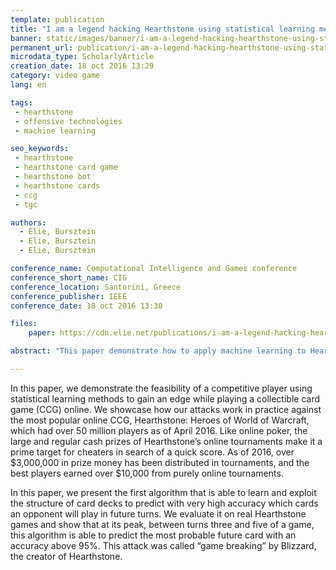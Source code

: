 ```yaml
---
template: publication
title: "I am a legend hacking Hearthstone using statistical learning methods"
banner: static/images/banner/i-am-a-legend-hacking-hearthstone-using-statistical-learning-methods.jpg
permanent_url: publication/i-am-a-legend-hacking-hearthstone-using-statistical-learning-method
microdata_type: ScholarlyArticle
creation_date: 18 oct 2016 13:29
category: video game
lang: en

tags: 
 - hearthstone
 - offensive technologies
 - machine learning

seo_keywords: 
 - hearthstone
 - hearthstone card game
 - hearthstone bot
 - hearthstone cards 
 - ccg
 - tgc

authors:
  - Elie, Bursztein
  - Elie, Bursztein
  - Elie, Bursztein

conference_name: Computational Intelligence and Games conference
conference_short_name: CIG
conference_location: Santorini, Greece
conference_publisher: IEEE
conference_date: 18 oct 2016 13:30

files:
    paper: https://cdn.elie.net/publications/i-am-a-legend-hacking-hearthstone-using-statistical-learning-methods.pdf

abstract: "This paper demonstrate how to apply machine learning to Hearthstone to predict opponent future plays and game outcome."

---
```

In this paper, we demonstrate the feasibility of a
competitive player using statistical learning methods to gain
an edge while playing a collectible card game (CCG) online.
We showcase how our attacks work in practice against the
most popular online CCG, Hearthstone: Heroes of World
of Warcraft, which had over 50 million players as of April 2016.
Like online poker, the large and regular cash prizes of
Hearthstone’s online tournaments make it a prime target for
cheaters in search of a quick score. As of 2016, over $3,000,000
in prize money has been distributed in tournaments, and
the best players earned over $10,000 from purely online
tournaments.

In this paper, we present the first algorithm that is able
to learn and exploit the structure of card decks to predict
with very high accuracy which cards an opponent will play in
future turns. We evaluate it on real Hearthstone games and
show that at its peak, between turns three and five of a game,
this algorithm is able to predict the most probable future card
with an accuracy above 95%. This attack was called “game
breaking” by Blizzard, the creator of Hearthstone.